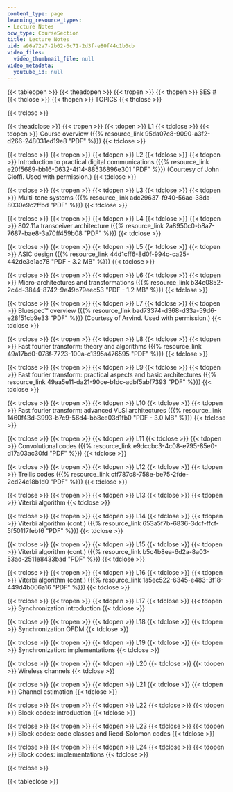 ```yaml
---
content_type: page
learning_resource_types:
- Lecture Notes
ocw_type: CourseSection
title: Lecture Notes
uid: a96a72a7-2b02-6c71-2d3f-e80f44c1b0cb
video_files:
  video_thumbnail_file: null
video_metadata:
  youtube_id: null
---
```


{{< tableopen >}}
{{< theadopen >}}
{{< tropen >}}
{{< thopen >}}
SES #
{{< thclose >}}
{{< thopen >}}
TOPICS
{{< thclose >}}

{{< trclose >}}

{{< theadclose >}}
{{< tropen >}}
{{< tdopen >}}
L1
{{< tdclose >}}
{{< tdopen >}}
Course overview ({{% resource_link 95da07c8-9090-a3f2-d266-248031ed19e8 "PDF" %}})
{{< tdclose >}}

{{< trclose >}}
{{< tropen >}}
{{< tdopen >}}
L2
{{< tdclose >}}
{{< tdopen >}}
Introduction to practical digital communications ({{% resource_link e20f5689-bb16-0632-4f14-88536896e301 "PDF" %}}) (Courtesy of John Cioffi. Used with permission.)
{{< tdclose >}}

{{< trclose >}}
{{< tropen >}}
{{< tdopen >}}
L3
{{< tdclose >}}
{{< tdopen >}}
Multi-tone systems ({{% resource_link adc29637-f940-56ac-38da-8030e9c2ffbd "PDF" %}})
{{< tdclose >}}

{{< trclose >}}
{{< tropen >}}
{{< tdopen >}}
L4
{{< tdclose >}}
{{< tdopen >}}
802.11a transceiver architecture ({{% resource_link 2a8950c0-b8a7-7687-bae8-3a70ff459b08 "PDF" %}})
{{< tdclose >}}

{{< trclose >}}
{{< tropen >}}
{{< tdopen >}}
L5
{{< tdclose >}}
{{< tdopen >}}
ASIC design ({{% resource_link 44d1cff6-8d0f-994c-ca25-442de3e1ac78 "PDF - 3.2 MB" %}})
{{< tdclose >}}

{{< trclose >}}
{{< tropen >}}
{{< tdopen >}}
L6
{{< tdclose >}}
{{< tdopen >}}
Micro-architectures and transformations ({{% resource_link b34c0852-2c4d-3844-8742-9e49b79eec53 "PDF - 1.2 MB" %}})
{{< tdclose >}}

{{< trclose >}}
{{< tropen >}}
{{< tdopen >}}
L7
{{< tdclose >}}
{{< tdopen >}}
Bluespec™ overview ({{% resource_link bad73374-d368-d33a-59d6-e28f51cb9e33 "PDF" %}}) (Courtesy of Arvind. Used with permission.)
{{< tdclose >}}

{{< trclose >}}
{{< tropen >}}
{{< tdopen >}}
L8
{{< tdclose >}}
{{< tdopen >}}
Fast fourier transform: theory and algorithms ({{% resource_link 49a17bd0-078f-7723-100a-c1395a476595 "PDF" %}})
{{< tdclose >}}

{{< trclose >}}
{{< tropen >}}
{{< tdopen >}}
L9
{{< tdclose >}}
{{< tdopen >}}
Fast fourier transform: practical aspects and basic architectures ({{% resource_link 49aa5e11-da21-90ce-b1dc-adbf5abf7393 "PDF" %}})
{{< tdclose >}}

{{< trclose >}}
{{< tropen >}}
{{< tdopen >}}
L10
{{< tdclose >}}
{{< tdopen >}}
Fast fourier transform: advanced VLSI architectures ({{% resource_link 1460f43d-3993-b7c9-56d4-bb8ee03d1fb0 "PDF - 3.0 MB" %}})
{{< tdclose >}}

{{< trclose >}}
{{< tropen >}}
{{< tdopen >}}
L11
{{< tdclose >}}
{{< tdopen >}}
Convolutional codes ({{% resource_link e9dccbc3-4c08-e795-85e0-d17a03ac30fd "PDF" %}})
{{< tdclose >}}

{{< trclose >}}
{{< tropen >}}
{{< tdopen >}}
L12
{{< tdclose >}}
{{< tdopen >}}
Trellis codes ({{% resource_link cff787c8-758e-be75-2fde-2cd24c18b1d0 "PDF" %}})
{{< tdclose >}}

{{< trclose >}}
{{< tropen >}}
{{< tdopen >}}
L13
{{< tdclose >}}
{{< tdopen >}}
Viterbi algorithm
{{< tdclose >}}

{{< trclose >}}
{{< tropen >}}
{{< tdopen >}}
L14
{{< tdclose >}}
{{< tdopen >}}
Viterbi algorithm (cont.) ({{% resource_link 653a5f7b-6836-3dcf-ffcf-5f50117febf6 "PDF" %}})
{{< tdclose >}}

{{< trclose >}}
{{< tropen >}}
{{< tdopen >}}
L15
{{< tdclose >}}
{{< tdopen >}}
Viterbi algorithm (cont.) ({{% resource_link b5c4b8ea-6d2a-8a03-53ad-2511e8433bad "PDF" %}})
{{< tdclose >}}

{{< trclose >}}
{{< tropen >}}
{{< tdopen >}}
L16
{{< tdclose >}}
{{< tdopen >}}
Viterbi algorithm (cont.) ({{% resource_link 1a5ec522-6345-e483-3f18-449d4b006a16 "PDF" %}})
{{< tdclose >}}

{{< trclose >}}
{{< tropen >}}
{{< tdopen >}}
L17
{{< tdclose >}}
{{< tdopen >}}
Synchronization introduction
{{< tdclose >}}

{{< trclose >}}
{{< tropen >}}
{{< tdopen >}}
L18
{{< tdclose >}}
{{< tdopen >}}
Synchronization OFDM
{{< tdclose >}}

{{< trclose >}}
{{< tropen >}}
{{< tdopen >}}
L19
{{< tdclose >}}
{{< tdopen >}}
Synchronization: implementations
{{< tdclose >}}

{{< trclose >}}
{{< tropen >}}
{{< tdopen >}}
L20
{{< tdclose >}}
{{< tdopen >}}
Wireless channels
{{< tdclose >}}

{{< trclose >}}
{{< tropen >}}
{{< tdopen >}}
L21
{{< tdclose >}}
{{< tdopen >}}
Channel estimation
{{< tdclose >}}

{{< trclose >}}
{{< tropen >}}
{{< tdopen >}}
L22
{{< tdclose >}}
{{< tdopen >}}
Block codes: introduction
{{< tdclose >}}

{{< trclose >}}
{{< tropen >}}
{{< tdopen >}}
L23
{{< tdclose >}}
{{< tdopen >}}
Block codes: code classes and Reed-Solomon codes
{{< tdclose >}}

{{< trclose >}}
{{< tropen >}}
{{< tdopen >}}
L24
{{< tdclose >}}
{{< tdopen >}}
Block codes: implementations
{{< tdclose >}}

{{< trclose >}}

{{< tableclose >}}